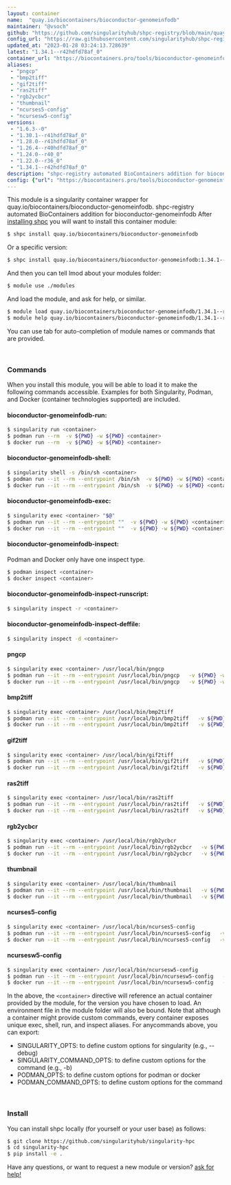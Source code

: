 ```yaml
---
layout: container
name:  "quay.io/biocontainers/bioconductor-genomeinfodb"
maintainer: "@vsoch"
github: "https://github.com/singularityhub/shpc-registry/blob/main/quay.io/biocontainers/bioconductor-genomeinfodb/container.yaml"
config_url: "https://raw.githubusercontent.com/singularityhub/shpc-registry/main/quay.io/biocontainers/bioconductor-genomeinfodb/container.yaml"
updated_at: "2023-01-28 03:24:13.728639"
latest: "1.34.1--r42hdfd78af_0"
container_url: "https://biocontainers.pro/tools/bioconductor-genomeinfodb"
aliases:
 - "pngcp"
 - "bmp2tiff"
 - "gif2tiff"
 - "ras2tiff"
 - "rgb2ycbcr"
 - "thumbnail"
 - "ncurses5-config"
 - "ncursesw5-config"
versions:
 - "1.6.3--0"
 - "1.30.1--r41hdfd78af_0"
 - "1.28.0--r41hdfd78af_0"
 - "1.26.4--r40hdfd78af_0"
 - "1.24.0--r40_0"
 - "1.22.0--r36_0"
 - "1.34.1--r42hdfd78af_0"
description: "shpc-registry automated BioContainers addition for bioconductor-genomeinfodb"
config: {"url": "https://biocontainers.pro/tools/bioconductor-genomeinfodb", "maintainer": "@vsoch", "description": "shpc-registry automated BioContainers addition for bioconductor-genomeinfodb", "latest": {"1.34.1--r42hdfd78af_0": "sha256:38abc0379485a93cba5d9ac00a01ad96049b6c2a6d18c9493e9dcda2af3f2685"}, "tags": {"1.6.3--0": "sha256:1b6276c9d5d17beef003f5c1f8caa5ff1a2b5c687713cfecca1fa9730f410c35", "1.30.1--r41hdfd78af_0": "sha256:173b560b5f8730d04152db395330519788912523cbc9687a370d7de365e18d90", "1.28.0--r41hdfd78af_0": "sha256:da7973f70f0706e9a8d14fb3c758b51440b742e21a17e639f212bd46c73da3f5", "1.26.4--r40hdfd78af_0": "sha256:f874f96ccaa3c846b65bd93a8a17aa3253e7df93f6b3ea4a490fa945e5a14a76", "1.24.0--r40_0": "sha256:8f77d6ba37835fba755e6e746499d93fbd6253ea9a167accf2024a14b2388a1b", "1.22.0--r36_0": "sha256:da2322bcd36faad15102648471a98614e0693197334324f631acc0ceb007e93d", "1.34.1--r42hdfd78af_0": "sha256:38abc0379485a93cba5d9ac00a01ad96049b6c2a6d18c9493e9dcda2af3f2685"}, "docker": "quay.io/biocontainers/bioconductor-genomeinfodb", "aliases": {"pngcp": "/usr/local/bin/pngcp", "bmp2tiff": "/usr/local/bin/bmp2tiff", "gif2tiff": "/usr/local/bin/gif2tiff", "ras2tiff": "/usr/local/bin/ras2tiff", "rgb2ycbcr": "/usr/local/bin/rgb2ycbcr", "thumbnail": "/usr/local/bin/thumbnail", "ncurses5-config": "/usr/local/bin/ncurses5-config", "ncursesw5-config": "/usr/local/bin/ncursesw5-config"}}
---
```


This module is a singularity container wrapper for quay.io/biocontainers/bioconductor-genomeinfodb.
shpc-registry automated BioContainers addition for bioconductor-genomeinfodb
After [installing shpc](#install) you will want to install this container module:


```bash
$ shpc install quay.io/biocontainers/bioconductor-genomeinfodb
```

Or a specific version:

```bash
$ shpc install quay.io/biocontainers/bioconductor-genomeinfodb:1.34.1--r42hdfd78af_0
```

And then you can tell lmod about your modules folder:

```bash
$ module use ./modules
```

And load the module, and ask for help, or similar.

```bash
$ module load quay.io/biocontainers/bioconductor-genomeinfodb/1.34.1--r42hdfd78af_0
$ module help quay.io/biocontainers/bioconductor-genomeinfodb/1.34.1--r42hdfd78af_0
```

You can use tab for auto-completion of module names or commands that are provided.

<br>

### Commands

When you install this module, you will be able to load it to make the following commands accessible.
Examples for both Singularity, Podman, and Docker (container technologies supported) are included.

#### bioconductor-genomeinfodb-run:

```bash
$ singularity run <container>
$ podman run --rm  -v ${PWD} -w ${PWD} <container>
$ docker run --rm  -v ${PWD} -w ${PWD} <container>
```

#### bioconductor-genomeinfodb-shell:

```bash
$ singularity shell -s /bin/sh <container>
$ podman run --it --rm --entrypoint /bin/sh  -v ${PWD} -w ${PWD} <container>
$ docker run --it --rm --entrypoint /bin/sh  -v ${PWD} -w ${PWD} <container>
```

#### bioconductor-genomeinfodb-exec:

```bash
$ singularity exec <container> "$@"
$ podman run --it --rm --entrypoint ""  -v ${PWD} -w ${PWD} <container> "$@"
$ docker run --it --rm --entrypoint ""  -v ${PWD} -w ${PWD} <container> "$@"
```

#### bioconductor-genomeinfodb-inspect:

Podman and Docker only have one inspect type.

```bash
$ podman inspect <container>
$ docker inspect <container>
```

#### bioconductor-genomeinfodb-inspect-runscript:

```bash
$ singularity inspect -r <container>
```

#### bioconductor-genomeinfodb-inspect-deffile:

```bash
$ singularity inspect -d <container>
```


#### pngcp

```bash
$ singularity exec <container> /usr/local/bin/pngcp
$ podman run --it --rm --entrypoint /usr/local/bin/pngcp   -v ${PWD} -w ${PWD} <container> -c " $@"
$ docker run --it --rm --entrypoint /usr/local/bin/pngcp   -v ${PWD} -w ${PWD} <container> -c " $@"
```


#### bmp2tiff

```bash
$ singularity exec <container> /usr/local/bin/bmp2tiff
$ podman run --it --rm --entrypoint /usr/local/bin/bmp2tiff   -v ${PWD} -w ${PWD} <container> -c " $@"
$ docker run --it --rm --entrypoint /usr/local/bin/bmp2tiff   -v ${PWD} -w ${PWD} <container> -c " $@"
```


#### gif2tiff

```bash
$ singularity exec <container> /usr/local/bin/gif2tiff
$ podman run --it --rm --entrypoint /usr/local/bin/gif2tiff   -v ${PWD} -w ${PWD} <container> -c " $@"
$ docker run --it --rm --entrypoint /usr/local/bin/gif2tiff   -v ${PWD} -w ${PWD} <container> -c " $@"
```


#### ras2tiff

```bash
$ singularity exec <container> /usr/local/bin/ras2tiff
$ podman run --it --rm --entrypoint /usr/local/bin/ras2tiff   -v ${PWD} -w ${PWD} <container> -c " $@"
$ docker run --it --rm --entrypoint /usr/local/bin/ras2tiff   -v ${PWD} -w ${PWD} <container> -c " $@"
```


#### rgb2ycbcr

```bash
$ singularity exec <container> /usr/local/bin/rgb2ycbcr
$ podman run --it --rm --entrypoint /usr/local/bin/rgb2ycbcr   -v ${PWD} -w ${PWD} <container> -c " $@"
$ docker run --it --rm --entrypoint /usr/local/bin/rgb2ycbcr   -v ${PWD} -w ${PWD} <container> -c " $@"
```


#### thumbnail

```bash
$ singularity exec <container> /usr/local/bin/thumbnail
$ podman run --it --rm --entrypoint /usr/local/bin/thumbnail   -v ${PWD} -w ${PWD} <container> -c " $@"
$ docker run --it --rm --entrypoint /usr/local/bin/thumbnail   -v ${PWD} -w ${PWD} <container> -c " $@"
```


#### ncurses5-config

```bash
$ singularity exec <container> /usr/local/bin/ncurses5-config
$ podman run --it --rm --entrypoint /usr/local/bin/ncurses5-config   -v ${PWD} -w ${PWD} <container> -c " $@"
$ docker run --it --rm --entrypoint /usr/local/bin/ncurses5-config   -v ${PWD} -w ${PWD} <container> -c " $@"
```


#### ncursesw5-config

```bash
$ singularity exec <container> /usr/local/bin/ncursesw5-config
$ podman run --it --rm --entrypoint /usr/local/bin/ncursesw5-config   -v ${PWD} -w ${PWD} <container> -c " $@"
$ docker run --it --rm --entrypoint /usr/local/bin/ncursesw5-config   -v ${PWD} -w ${PWD} <container> -c " $@"
```



In the above, the `<container>` directive will reference an actual container provided
by the module, for the version you have chosen to load. An environment file in the
module folder will also be bound. Note that although a container
might provide custom commands, every container exposes unique exec, shell, run, and
inspect aliases. For anycommands above, you can export:

 - SINGULARITY_OPTS: to define custom options for singularity (e.g., --debug)
 - SINGULARITY_COMMAND_OPTS: to define custom options for the command (e.g., -b)
 - PODMAN_OPTS: to define custom options for podman or docker
 - PODMAN_COMMAND_OPTS: to define custom options for the command

<br>

### Install

You can install shpc locally (for yourself or your user base) as follows:

```bash
$ git clone https://github.com/singularityhub/singularity-hpc
$ cd singularity-hpc
$ pip install -e .
```

Have any questions, or want to request a new module or version? [ask for help!](https://github.com/singularityhub/singularity-hpc/issues)